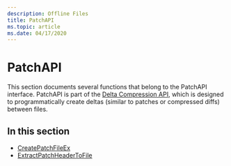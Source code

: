 ```yaml
---
description: Offline Files
title: PatchAPI
ms.topic: article
ms.date: 04/17/2020
---
```


# PatchAPI

This section documents several functions that belong to the PatchAPI interface. PatchAPI is part of the [Delta Compression API](/previous-versions/bb417345(v=msdn.10)), which is designed to programmatically create deltas (similar to patches or compressed diffs) between files.

## In this section

- [CreatePatchFileEx](patchapi-createpatchfileex.md)
- [ExtractPatchHeaderToFile](patchapi-extractpatchheadertofile.md)
